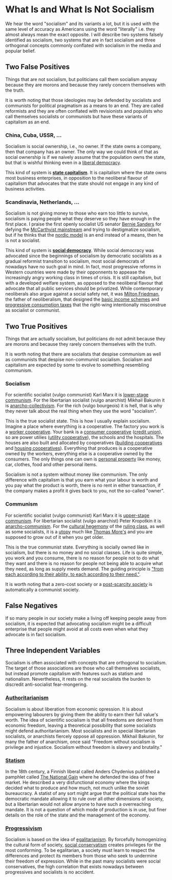 # What Is and What Is Not Socialism

We hear the word "socialism" and its variants a lot, but it is used with the same level of accuracy as Americans using the word "literally" i.e. they almost always mean the exact opposite. I will describe two systems falsely identified as socialism, two systems that are in fact socialism and three orthogonal concepts commonly conflated with socialism in the media and popular belief.

## Two False Positives

Things that are not socialism, but politicians call them socialism anyway because they are morons and because they rarely concern themselves with the truth.

It is worth noting that those ideologies may be defended by socialists and communists for political pragmatism as a means to an end. They are called reformists and they are often conflated with revisionists and populists who call themselves socialists or communists but have these variants of capitalism as an end.

### China, Cuba, USSR, ...

Socialism is social ownership, i.e., no owner. If the state owns a company, then that company has an owner. The only way we could think of that as social ownership is if we naively assume that the population owns the state, but that is wishful thinking even in a [liberal democracy](https://en.wikipedia.org/wiki/Liberal_democracy).

This kind of system is [**state capitalism**](https://en.wikipedia.org/wiki/State_Capitalism). It is capitalism where the state owns most business enterprises, in opposition to the neoliberal flavour of capitalism that advocates that the state should not engage in any kind of business activities.

### Scandinavia, Netherlands, ...

Socialism is not giving money to those who earn too little to survive, socialism is paying people what they deserve so they have enough in the first place. I praise the first openly socialist US senator [Bernie Sanders](https://en.wikipedia.org/wiki/Bernie_Sanders) for defying the [McCarthyist mainstream](https://en.wikipedia.org/wiki/Red_Scare) and trying to destigmatize socialism, but if he thinks that the [nordic model](https://en.wikipedia.org/wiki/Nordic_model) is an end instead of a means, then he is not a socialist.

This kind of system is [**social democracy**](https://en.wikipedia.org/wiki/Social_democracy). While social democracy was advocated since the beginnings of socialism by democratic socialists as a gradual reformist transition to socialism, most social democrats of nowadays have no such goal in mind. In fact, most progressive reforms in Western countries were made by their opponnents to appease the increasingly angry working class in times of crisis. It is still capitalism, but with a developed welfare system, as opposed to the neoliberal flavour that advocate that all public services should be privatized. While contemporary neoliberals also argue against a social safety net, it was [Milton Friedman](https://en.wikipedia.org/wiki/Milton_Friedman), the father of neoliberalism, that designed the [basic income schemes](https://en.wikipedia.org/wiki/Negative_income_tax) and [progressive consumption taxes](https://en.wikipedia.org/wiki/Consumption_tax#Expenditure_tax) that the right-wing intentionally misconstrue as socialist or communist.

## Two True Positives

Things that are actually socialism, but politicians do not admit because they are morons and because they rarely concern themselves with the truth.

It is worth noting that there are socialists that despise communism as well as communists that despise non-communist socialism. Socialism and capitalism are expected by some to evolve to something resembling communism.

### Socialism

For scientific socialist (vulgo communist) Karl Marx it is [lower-stage communism](https://en.wikipedia.org/wiki/Socialist_mode_of_production). For the libertarian socialist (vulgo anarchist) Mikhail Bakunin it is [anarcho-collectivism](https://en.wikipedia.org/wiki/Collectivist_anarchism). For the rich (vulgo bourgeois) it is hell, that is why they never talk about the real thing when they use the word "socialism".

This is the true socialist state. This is how I usually explain socialism. Imagine a place where everything is a cooperative. The factory you work is a [worker cooperative](https://en.wikipedia.org/wiki/Worker_cooperative). Your bank is a [consumer cooperative](https://en.wikipedia.org/wiki/Consumer_cooperative) ([credit union](https://en.wikipedia.org/wiki/Credit_union)), so are power utilies ([utility cooperative](https://en.wikipedia.org/wiki/Utility_cooperative)), the schools and the hospitals. The houses are also built and allocated by cooperatives ([building cooperatives](https://en.wikipedia.org/wiki/Building_cooperative) and [housing cooperatives](https://en.wikipedia.org/wiki/Housing_cooperative)). Everything that produces is a cooperative owned by the workers, everything else is a cooperative owned by the consumers. The only things one can own is [personal property](https://en.wikipedia.org/wiki/Personal_property#Personal_versus_private_property) like money, car, clothes, food and other personal items.

Socialism is not a system without money like communism. The only difference with capitalism is that you earn what your labour is worth and you pay what the product is worth, there is no rent in either transaction, if the company makes a profit it gives back to you, not the so-called "owner".

### Communism

For scientific socialist (vulgo communist) Karl Marx it is [upper-stage communism](https://en.wikipedia.org/wiki/Communist_society). For libertarian socialist (vulgo anarchist) Peter Kropotkin it is [anarcho-communism](https://en.wikipedia.org/wiki/Anarchist_communism). For the [cultural hegemony](https://en.wikipedia.org/wiki/Cultural_hegemony) of the [ruling class](https://en.wikipedia.org/wiki/Ruling_class), as well as some socialists, it is a [utopy](https://en.wikipedia.org/wiki/Utopia) much like [Thomas More's](https://en.wikipedia.org/wiki/Utopia_(book)) and you are supposed to grow out of it when you get older.

This is the true communist state. Everything is socially owned like in socialism, but there is no money and no social classes. Life is quite simple, you work and you consume, there is no reason for people not to do what they want and there is no reason for people not being able to acquire what they need, as long as supply meets demand. The guiding principle is ["from each according to their ability, to each according to their need."](https://en.wikipedia.org/wiki/From_each_according_to_his_ability,_to_each_according_to_his_need).

It is worth noting that a zero-cost society or a [post-scarcity society](https://en.wikipedia.org/wiki/Post-scarcity_economy) is automatically a communist society.

## False Negatives

If so many people in our society make a living off keeping people away from socialism, it is expected that advocating socialism might be a difficult enterprise that people might avoid at all costs even when what they advocate is in fact socialism.

## Three Independent Variables

Socialism is often associated with concepts that are orthogonal to socialism. The target of those associations are those who call themselves socialists, but instead promote capitalism with features such as statism and nationalism. Nevertheless, it rests on the real socialists the burden to discredit anti-socialist fear-mongering.

### [Authoritarianism](https://en.wikipedia.org/wiki/Authoritarianism)

Socialism is about liberation from economic opression. It is about empowering labourers by giving them the ability to earn their full value's worth. The idea of scientific socialism is that all freedoms are derived from economic freedom, leaving a theoretical possibility that some socialists might defend authoritarianism. Most socialists and in special libertarian socialists, or anarchists fiercely oppose all oppression. Mikhail Bakunin, for many the father of anarchism, once said "Freedom without socialism is privilege and injustice. Socialism without freedom is slavery and brutality."

### [Statism](https://en.wikipedia.org/wiki/Statism)

In the 18th century, a Finnish liberal called Anders Chydenius published a pamphlet called [The National Gain](https://en.wikipedia.org/wiki/The_National_Gain) where he defended the idea of free market. He described a very disfunctional economy where the kings decided what to produce and how much, not much unlike the soviet bureaucracy. A statist of any sort might argue that the political state has the democratic mandate allowing it to rule over all other dimensions of society, but a libertarian would not allow anyone to have such a overreaching mandate. It is not a question of which mode of production is in use, but finer details on the role of the state and the management of the economy.

### [Progressivism](https://en.wikipedia.org/wiki/Progressivism)

Socialism is based on the idea of [egalitarianism](https://en.wikipedia.org/wiki/Egalitarianism). By forcefully homogenizing the cultural form of society, [social conservatism](https://en.wikipedia.org/wiki/Social_conservatism) creates privileges for the most conforming. To be egalitarian, a society must learn to respect the differences and protect its members from those who seek to undermine their freedom of expression. While in the past many socialists were social conservatives, the high correlation that exists nowadays between progressives and socialists is no accident.
